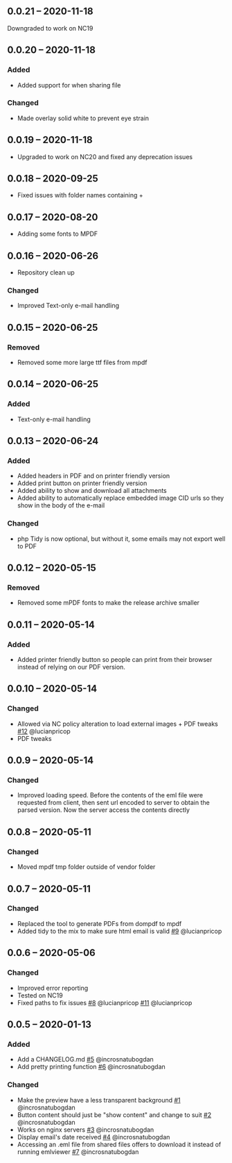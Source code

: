 ## 0.0.21 – 2020-11-18
Downgraded to work on NC19

## 0.0.20 – 2020-11-18
### Added
- Added support for when sharing file 
### Changed
- Made overlay solid white to prevent eye strain

## 0.0.19 – 2020-11-18
- Upgraded to work on NC20 and fixed any deprecation issues 

## 0.0.18 – 2020-09-25
- Fixed issues with folder names containing + 

## 0.0.17 – 2020-08-20
- Adding some fonts to MPDF

## 0.0.16 – 2020-06-26
- Repository clean up
### Changed
- Improved Text-only e-mail handling

## 0.0.15 – 2020-06-25
### Removed
- Removed some more large ttf files from mpdf

## 0.0.14 – 2020-06-25
### Added
- Text-only e-mail handling

## 0.0.13 – 2020-06-24
### Added
- Added headers in PDF and on printer friendly version
- Added print button on printer friendly version
- Added ability to show and download all attachments
- Added ability to automatically replace embedded image CID urls so they show in the body of the e-mail
### Changed
- php Tidy is now optional, but without it, some emails may not export well to PDF

## 0.0.12 – 2020-05-15
### Removed
- Removed some mPDF fonts to make the release archive smaller

## 0.0.11 – 2020-05-14
### Added
- Added printer friendly button so people can print from their browser instead of
relying on our PDF version.

## 0.0.10 – 2020-05-14
### Changed
- Allowed via NC policy alteration to load external images + PDF tweaks 
  [#12](https://github.com/newroco/emlviewer/issues/12) @lucianpricop
- PDF tweaks

## 0.0.9 – 2020-05-14
### Changed
- Improved loading speed. Before the contents of the eml file were requested 
from client, then sent url encoded to server to obtain the parsed version. Now
the server access the contents directly 
    
## 0.0.8 – 2020-05-11
### Changed
- Moved mpdf tmp folder outside of vendor folder
  
## 0.0.7 – 2020-05-11
### Changed
- Replaced the tool to generate PDFs from dompdf to mpdf
- Added tidy to the mix to make sure html email is valid
  [#9](https://github.com/newroco/emlviewer/issues/9) @lucianpricop
  
## 0.0.6 – 2020-05-06
### Changed
- Improved error reporting
- Tested on NC19
- Fixed paths to fix issues
  [#8](https://github.com/newroco/emlviewer/issues/8) @lucianpricop
  [#11](https://github.com/newroco/emlviewer/issues/11) @lucianpricop
  
## 0.0.5 – 2020-01-13
### Added
- Add a CHANGELOG.md
  [#5](https://github.com/newroco/emlviewer/issues/5) @incrosnatubogdan
- Add pretty printing function
  [#6](https://github.com/newroco/emlviewer/issues/6) @incrosnatubogdan

### Changed
- Make the preview have a less transparent background
  [#1](https://github.com/newroco/emlviewer/issues/1) @incrosnatubogdan
- Button content should just be "show content" and change to suit
  [#2](https://github.com/newroco/emlviewer/issues/2) @incrosnatubogdan
- Works on nginx servers
  [#3](https://github.com/newroco/emlviewer/issues/3) @incrosnatubogdan
- Display email's date received
  [#4](https://github.com/newroco/emlviewer/issues/4) @incrosnatubogdan
- Accessing an .eml file from shared files offers to download it instead of running emlviewer
  [#7](https://github.com/newroco/emlviewer/issues/7) @incrosnatubogdan